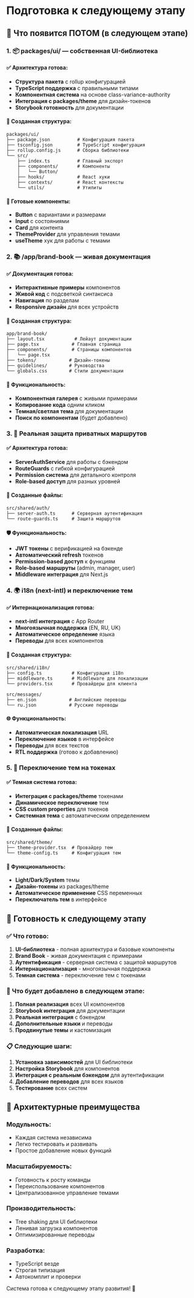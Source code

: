 # Подготовка к следующему этапу

## 🎯 Что появится ПОТОМ (в следующем этапе)

### 1. 📦 packages/ui/ — собственная UI-библиотека

#### ✅ **Архитектура готова:**
- **Структура пакета** с rollup конфигурацией
- **TypeScript поддержка** с правильными типами
- **Компонентная система** на основе class-variance-authority
- **Интеграция с packages/theme** для дизайн-токенов
- **Storybook готовность** для документации

#### 📁 **Созданная структура:**
```
packages/ui/
├── package.json          # Конфигурация пакета
├── tsconfig.json         # TypeScript конфигурация
├── rollup.config.js      # Сборка библиотеки
└── src/
    ├── index.ts          # Главный экспорт
    ├── components/       # Компоненты
    │   └── Button/
    ├── hooks/            # React хуки
    ├── contexts/         # React контексты
    └── utils/            # Утилиты
```

#### 🔧 **Готовые компоненты:**
- **Button** с вариантами и размерами
- **Input** с состояниями
- **Card** для контента
- **ThemeProvider** для управления темами
- **useTheme** хук для работы с темами

### 2. 📚 /app/brand-book — живая документация

#### ✅ **Документация готова:**
- **Интерактивные примеры** компонентов
- **Живой код** с подсветкой синтаксиса
- **Навигация** по разделам
- **Responsive дизайн** для всех устройств

#### 📁 **Созданная структура:**
```
app/brand-book/
├── layout.tsx           # Лейаут документации
├── page.tsx            # Главная страница
├── components/         # Страницы компонентов
│   └── page.tsx
├── tokens/            # Дизайн-токены
├── guidelines/        # Руководства
└── globals.css        # Стили документации
```

#### 🎨 **Функциональность:**
- **Компонентная галерея** с живыми примерами
- **Копирование кода** одним кликом
- **Темная/светлая тема** для документации
- **Поиск по компонентам** (будет добавлено)

### 3. 🔐 Реальная защита приватных маршрутов

#### ✅ **Архитектура готова:**
- **ServerAuthService** для работы с бэкендом
- **RouteGuards** с гибкой конфигурацией
- **Permission система** для детального контроля
- **Role-based доступ** для разных уровней

#### 📁 **Созданные файлы:**
```
src/shared/auth/
├── server-auth.ts      # Серверная аутентификация
└── route-guards.ts     # Защита маршрутов
```

#### 🛡️ **Функциональность:**
- **JWT токены** с верификацией на бэкенде
- **Автоматический refresh** токенов
- **Permission-based доступ** к функциям
- **Role-based маршруты** (admin, manager, user)
- **Middleware интеграция** для Next.js

### 4. 🌍 i18n (next-intl) и переключение тем

#### ✅ **Интернационализация готова:**
- **next-intl интеграция** с App Router
- **Многоязычная поддержка** (EN, RU, UK)
- **Автоматическое определение** языка
- **Переводы** для всех компонентов

#### 📁 **Созданная структура:**
```
src/shared/i18n/
├── config.ts           # Конфигурация i18n
├── middleware.ts       # Middleware для локализации
└── providers.tsx       # Провайдеры для клиента

src/messages/
├── en.json            # Английские переводы
└── ru.json            # Русские переводы
```

#### 🌐 **Функциональность:**
- **Автоматическая локализация** URL
- **Переключение языков** в интерфейсе
- **Переводы** для всех текстов
- **RTL поддержка** (готово к добавлению)

### 5. 🎨 Переключение тем на токенах

#### ✅ **Темная система готова:**
- **Интеграция с packages/theme** токенами
- **Динамическое переключение** тем
- **CSS custom properties** для токенов
- **Системная тема** с автоматическим определением

#### 📁 **Созданные файлы:**
```
src/shared/theme/
├── theme-provider.tsx  # Провайдер тем
└── theme-config.ts     # Конфигурация тем
```

#### 🎨 **Функциональность:**
- **Light/Dark/System** темы
- **Дизайн-токены** из packages/theme
- **Автоматическое применение** CSS переменных
- **Переключатель тем** в интерфейсе

## 🚀 Готовность к следующему этапу

### ✅ **Что готово:**
1. **UI-библиотека** - полная архитектура и базовые компоненты
2. **Brand Book** - живая документация с примерами
3. **Аутентификация** - серверная система с защитой маршрутов
4. **Интернационализация** - многоязычная поддержка
5. **Темная система** - переключение тем с токенами

### 🔄 **Что будет добавлено в следующем этапе:**
1. **Полная реализация** всех UI компонентов
2. **Storybook интеграция** для документации
3. **Реальная интеграция** с бэкендом
4. **Дополнительные языки** и переводы
5. **Продвинутые темы** и кастомизация

### 📋 **Следующие шаги:**
1. **Установка зависимостей** для UI библиотеки
2. **Настройка Storybook** для компонентов
3. **Интеграция с реальным бэкендом** для аутентификации
4. **Добавление переводов** для всех языков
5. **Тестирование** всех систем

## 🎯 Архитектурные преимущества

### **Модульность:**
- Каждая система независима
- Легко тестировать и развивать
- Простое добавление новых функций

### **Масштабируемость:**
- Готовность к росту команды
- Переиспользование компонентов
- Централизованное управление темами

### **Производительность:**
- Tree shaking для UI библиотеки
- Ленивая загрузка компонентов
- Оптимизированные переводы

### **Разработка:**
- TypeScript везде
- Строгая типизация
- Автокомплит и проверки

Система готова к следующему этапу развития! 🎉

